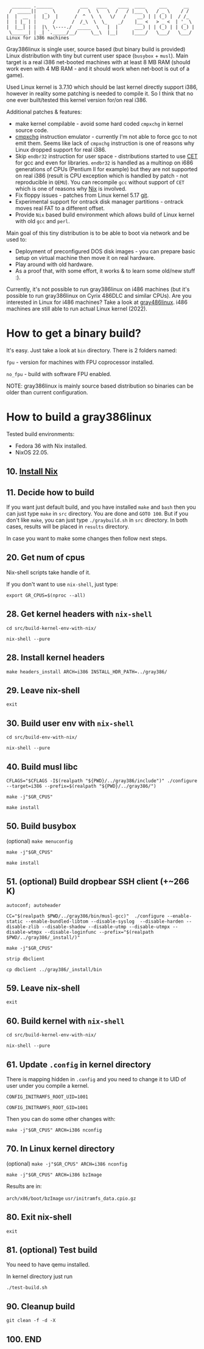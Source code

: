 ```
  _______ .______          ___   ____    ____  ____     ___      __   
 /  _____||   _  \        /   \  \   \  /   / |___ \   / _ \    / /   
|  |  __  |  |_)  |      /  ^  \  \   \/   /    __) | | (_) |  / /_   
|  | |_ | |      /      /  /_\  \  \_    _/    |__ <   > _ <  | '_ \  
|  |__| | |  |\  \----./  _____  \   |  |      ___) | | (_) | | (_) | 
 \______| | _| `._____/__/     \__\  |__|     |____/   \___/   \___/  
Linux for i386 machines
```

Gray386linux is single user, source based (but binary build is provided) Linux distribution with tiny but current user space (`busybox` + `musl`).
Main target is a real i386 net-booted machines with at least 8 MB RAM (should work even with 4 MB RAM - and it should work when net-boot is out of a game).

Used Linux kernel is 3.7.10 which should be last kernel directly support i386, however in reality some patching is needed to compile it. So I think that no one ever built/tested this kernel version for/on real i386.

Additional patches & features:

- make kernel compilable - avoid some hard coded `cmpxchg` in kernel source code. 
- [cmpxchg](https://en.wikipedia.org/wiki/Compare-and-swap) instruction emulator - currently I'm not able to force gcc to not emit them. Seems like lack of `cmpxchg` instruction is one of reasons why Linux dropped support for real i386.
- Skip `endbr32` instruction for user space - distributions started to use [CET](https://www.intel.com/content/dam/develop/external/us/en/documents/catc17-introduction-intel-cet-844137.pdf) for gcc and even for libraries. `endbr32` is handled as a multinop on i686 generations of CPUs (Pentium II for example) but they are not supported on real i386 (result is CPU exception which is handled by patch - not reproducible in `QEMU`). You can recompile `gcc` without support of `CET` which is one of reasons why [Nix](https://nixos.org/) is involved.
- Fix floppy issues - patches from Linux kernel 5.17 [git](https://lore.kernel.org/lkml/045df549-6805-0a02-a634-81aca7d98db5@linux.com/T/).
- Experimental support for ontrack disk manager partitions - ontrack moves real FAT to a different offset.
- Provide `Nix` based build environment which allows build of Linux kernel with old `gcc` and `perl`.

Main goal of this tiny distribution is to be able to boot via network and be used to:

- Deployment of preconfigured DOS disk images - you can prepare basic setup on virtual machine then move it on real hardware.
- Play around with old hardware.
- As a proof that, with some effort, it works & to learn some old/new stuff :).

Currently, it's not possible to run gray386linux on i486 machines (but it's possible to run gray386linux on Cyrix 486DLC and similar CPUs).
Are you interested in Linux for i486 machines? Take a look at [gray486linux](https://github.com/marmolak/gray486linux). 
i486 machines are still able to run actual Linux kernel (2022).


How to get a binary build?
==========================

It's easy. Just take a look at `bin` directory. There is 2 folders named:

`fpu` - version for machines with FPU coprocessor installed.

`no_fpu` - build with software FPU enabled.

NOTE: gray386linux is mainly source based distribution so binaries can be older than
current configuration.


How to build a gray386linux
============================

Tested build environments:

- Fedora 36 with Nix installed.
- NixOS 22.05.

**10.** [Install Nix](https://nixos.org/manual/nix/stable/installation/installing-binary.html#multi-user-installation)
----------------------------------------------------------------------------------------------------------------------

**11.** Decide how to build
---------------------------

If you want just default build, and you have installed `make` and `bash` then
you can just type `make` in `src` directory. You are done and `GOTO 100`.
But if you don't like `make`, you can just type `./graybuild.sh` in `src`
directory.
In both cases, results will be placed in `results` directory.

In case you want to make some changes then follow next steps.


**20.** Get num of cpus
-----------------------

Nix-shell scripts take handle of it.

If you don't want to use `nix-shell`, just type:

`export GR_CPUS=$(nproc --all)`


**28.** Get kernel headers with `nix-shell`
-------------------------------------------

`cd src/build-kernel-env-with-nix/`

`nix-shell --pure`


**28.** Install kernel headers
------------------------------

`make headers_install ARCH=i386 INSTALL_HDR_PATH=../gray386/`


**29.** Leave nix-shell
-----------------------

`exit`


**30.** Build user env with `nix-shell`
---------------------------------------

`cd src/build-env-with-nix/`

`nix-shell --pure`


**40.** Build musl libc
-----------------------

`CFLAGS="$CFLAGS -I$(realpath "${PWD}/../gray386/include")" ./configure --target=i386 --prefix=$(realpath "${PWD}/../gray386/")`

`make -j"$GR_CPUS"`

`make install`


**50.** Build busybox
---------------------

(optional) `make menuconfig`

`make -j"$GR_CPUS"`

`make install`


**51.** (optional) Build dropbear SSH client (+~266 K)
------------------------------------------------------

`autoconf; autoheader`

`CC="$(realpath $PWD/../gray386/bin/musl-gcc)"  ./configure --enable-static --enable-bundled-libtom --disable-syslog  --disable-harden --disable-zlib --disable-shadow --disable-utmp --disable-utmpx --disable-wtmpx --disable-loginfunc --prefix="$(realpath $PWD/../gray386/_install/)"`

`make -j"$GR_CPUS"`

`strip dbclient`

`cp dbclient ../gray386/_install/bin`


**59.** Leave nix-shell
-----------------------

`exit`


**60.** Build kernel with `nix-shell`
-------------------------------------

`cd src/build-kernel-env-with-nix/`

`nix-shell --pure`


**61.** Update `.config` in kernel directory
--------------------------------------------

There is mapping hidden in `.config` and you need to change it
to UID of user under you compile a kernel.

`CONFIG_INITRAMFS_ROOT_UID=1001`

`CONFIG_INITRAMFS_ROOT_GID=1001`

Then you can do some other changes with:

`make -j"$GR_CPUS" ARCH=i386 nconfig`


**70.** In Linux kernel directory
---------------------------------

(optional) `make -j"$GR_CPUS" ARCH=i386 nconfig`

`make -j"$GR_CPUS" ARCH=i386 bzImage`

Results are in:

`arch/x86/boot/bzImage`
`usr/initramfs_data.cpio.gz`


**80.** Exit nix-shell
----------------------

`exit`


**81.** (optional) Test build
-----------------------------

You need to have qemu installed.

In kernel directory just run

`./test-build.sh`


**90.** Cleanup build
---------------------

`git clean -f -d -X`

**100.** END
------------
